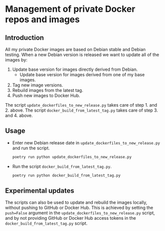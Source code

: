 Management of private Docker repos and images
=============================================

Introduction
------------

All my private Docker images are based on Debian stable and Debian testing.
When a new Debian version is released we want to update all of the images by:

1. Update base version for images directly derived from Debian.
    * Update base version for images derived from one of my base images.
2. Tag new image versions.
3. Rebuild images from the latest tag.
4. Push new images to Docker Hub.

The script `update_dockerfiles_to_new_release.py` takes care of step 1. and 2. above.
The script `docker_build_from_latest_tag.py` takes care of step 3. and 4.
above.

Usage
-----

* Enter new Debian release date in `update_dockerfiles_to_new_release.py` and
  run the script.

    ```sh
    poetry run python update_dockerfiles_to_new_release.py
    ```

* Run the script `docker_build_from_latest_tag.py`.

    ```sh
    poetry run python docker_build_from_latest_tag.py
    ```

Experimental updates
--------------------

The scripts can also be used to update and rebuild the images locally, without
pushing to GitHub or Docker Hub. This is achieved by setting the `push=False`
argument in the `update_dockerfiles_to_new_release.py` script, and by not
providing GitHub or Docker Hub access tokens in the
`docker_build_from_latest_tag.py` script.
